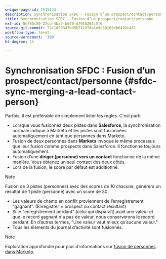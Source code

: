 ```yaml
---
unique-page-id: 7515133
description: Synchronisation SFDC - Fusion d’un prospect/contact/personne - Documents Marketo - Documentation du produit
title: Synchronisation SFDC - Fusion d’un prospect/contact/personne
exl-id: 0e755c80-27cd-4ba3-b540-d7918264c5f6
source-git-commit: 72e1d29347bd5b77107da1e9c30169cb6490c432
workflow-type: tm+mt
source-wordcount: '190'
ht-degree: 1%

---
```


# Synchronisation SFDC : Fusion d’un prospect/contact/personne {#sfdc-sync-merging-a-lead-contact-person}

Parfois, il est préférable de simplement lister les règles. C&#39;est parti:

* Lorsque vous fusionnez deux pistes dans **Salesforce**, la synchronisation normale indique à Marketo et les pistes sont fusionnées automatiquement en tant que personnes dans Marketo.
* Fusion de deux personnes dans **Marketo** invoque le même processus que leur fusion comme prospects dans Salesforce. Il fonctionne toujours automatiquement.
* Fusion d’une **diriger (personne) vers un contact** fonctionne de la même manière. Vous obtenez un seul contact des deux côtés.
* Lors de la fusion, le score par défaut est additionné.

>[!NOTE]
>
>Fusion de 3 pistes (personnes) avec des scores de 10 chacune, générera un résultat de 1 piste (personne) avec un score de 30.

* Les valeurs de champ en conflit proviennent de l’enregistrement &quot;gagnant&quot;. (Enregistrer = prospect ou contact résultant)
* Si le &quot;enregistrement perdant&quot; (celui qui disparaît) avait une valeur et que le record gagnant n&#39;a pas de valeur, nous conserverons le record perdant. En d’autres termes, &quot;Une valeur vaut mieux qu’aucune valeur.&quot;
* Tous les éléments du journal d’activité sont fusionnés.

>[!NOTE]
>
>Exploration approfondie pour plus d’informations sur [fusion de personnes dans Marketo](/help/marketo/product-docs/core-marketo-concepts/smart-lists-and-static-lists/managing-people-in-smart-lists/find-and-merge-duplicate-people.md).
